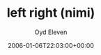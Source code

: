 ---
title: 'left right (nimi)'
posts: 1
hash: 't469'
author: 'Oyd Eleven'
date: 2006-01-06T22:03:00+00:00
sources:
  - http://forums.tokipona.org/viewtopic.php%3Ft=469.html
---